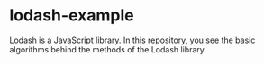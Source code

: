 # lodash-example
Lodash is a JavaScript library. In this repository, you see the basic algorithms behind the methods of the Lodash library.
